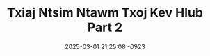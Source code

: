 ---
layout: movie-video-data
date: 2025-03-01 21:25:08 -0923
categories: movie

# Site Attributes
title: "Txiaj Ntsim Ntawm Txoj Kev Hlub Part 2"
permalink: "/movie/Txiaj_Ntsim_Ntawm_Txoj_Kev_Hlub_Part_2"

# Movie Attributes
synopsis: ""
producer: "Xaivong Thoj, Meej Thoj"
director: "Xaivong Thoj, Meej Thoj"
writer: "Xaivong Thoj"
video_link: "https://youtu.be/pxPhZmTBqYA?si=WQfgFjNBzT0p5ZZJ"
genre: "Drama"
year: "2007"
release_type: "VHS"
storage: "Center for Hmong Studies"
thumbnail: "/assets/images/movie_thumbnails/Txiaj Ntsim Ntawm Txoj Kev Hlub Part 2.jpeg"
publishing_company: "Diamond Frame Production"

# Sequels + Parts
base_movie: "Txiaj Ntsim Ntawm Txoj Kev Hlub Part 1"
total_parts: 3
sequel: "Txiaj Ntsim Ntawm Txoj Kev Hlub Part 3"

# Movie Cast
cast:
- name: "Xaivong Thao"
- name: "Ntshiab Hawj"
- name: "Ntxhais Tsab"
- name: "Eb Lauj"
- name: "Meej Thoj"
- name: "Mos Vaj"
- name: "Cua Yaj (Pog Nplaum)"
- name: "Npis Yaj"
---